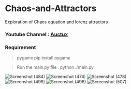 # Chaos-and-Attractors

Exploration of Chaos equation and lorenz attractors

### Youtube Channel : [Auctux](https://www.youtube.com/@Auctux)

### Requirement
> pygame pip install pygame

> Run the main.py file . python ./main.py



![Screenshot (484)](https://user-images.githubusercontent.com/48150537/208489635-0f957470-6f1c-4ebd-9689-f8a4c6121d2e.png)
![Screenshot (474)](https://user-images.githubusercontent.com/48150537/208489644-e2b25609-675e-4ad7-9b31-1d41fba9d0f5.png)
![Screenshot (478)](https://user-images.githubusercontent.com/48150537/208489654-486e8380-cea8-4536-905e-a1aaf52bb56d.png)
![Screenshot (499)](https://user-images.githubusercontent.com/48150537/208489666-e1f455a1-9c19-4ba6-a659-6da27a29f070.png)
![Screenshot (498)](https://user-images.githubusercontent.com/48150537/208489670-dab40804-7c26-4646-904f-a3fd84d38763.png)
![Screenshot (507)](https://user-images.githubusercontent.com/48150537/208489673-6d745793-0937-4f70-b16c-4968e5578bd7.png)
